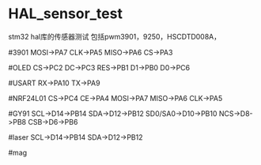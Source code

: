 # HAL_sensor_test
 stm32 hal库的传感器测试
 包括pwm3901，9250，HSCDTD008A，

#3901
MOSI->PA7
CLK->PA5
MISO->PA6
CS->PA3

#OLED
CS->PC2
DC->PC3
RES->PB1
D1->PB0
D0->PC6

#USART
RX->PA10
TX->PA9

#NRF24L01
CS->PC4
CE->PA4
MOSI->PA7
MISO->PA6
CLK->PA5

#GY91
SCL->D14->PB14
SDA->D12->PB12
SD0/SA0->D10->PB10
NCS->D8->PB8
CSB->D6->PB6

#laser
SCL->D14->PB14
SDA->D12->PB12

#mag
